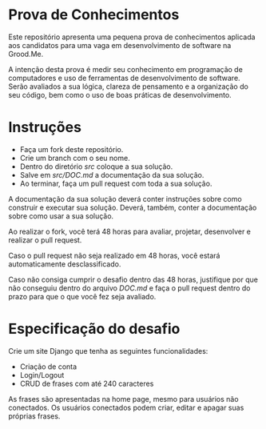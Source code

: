 # Prova de Conhecimentos

Este repositório apresenta uma pequena prova de conhecimentos aplicada aos candidatos para uma vaga em desenvolvimento de software na Grood.Me.

A intenção desta prova é medir seu conhecimento em programação de computadores e uso de ferramentas de desenvolvimento de software. Serão avaliados a sua lógica, clareza de pensamento e a organização do seu código, bem como o uso de boas práticas de desenvolvimento.

# Instruções

- Faça um fork deste repositório.
- Crie um branch com o seu nome. 
- Dentro do diretório _src_ coloque a sua solução.
- Salve em _src/DOC.md_ a documentação da sua solução.
- Ao terminar, faça um pull request com toda a sua solução.

A documentação da sua solução deverá conter instruções sobre como construir e executar sua solução. Deverá, também, conter a documentação sobre como usar a sua solução.

Ao realizar o fork, você terá 48 horas para avaliar, projetar, desenvolver e realizar o pull request.

Caso o pull request não seja realizado em 48 horas, você estará automaticamente desclassificado. 

Caso não consiga cumprir o desafio dentro das 48 horas, justifique por que não conseguiu dentro do arquivo _DOC.md_ e faça o pull request dentro do prazo para que o que você fez seja avaliado.

# Especificação do desafio

Crie um site Django que tenha as seguintes funcionalidades:

- Criação de conta
- Login/Logout
- CRUD de frases com até 240 caracteres

As frases são apresentadas na home page, mesmo para usuários não conectados. Os usuários conectados podem criar, editar e apagar suas próprias frases. 